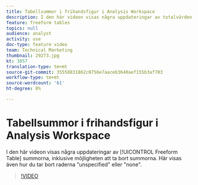 ```yaml
---
title: Tabellsummor i frihandsfigur i Analysis Workspace
description: I den här videon visas några uppdateringar av totalvärden för frihandsritabellen, inklusive möjligheten att ta bort summor.
feature: freeform tables
topics: null
audience: analyst
activity: use
doc-type: feature video
team: Technical Marketing
thumbnail: 29273.jpg
kt: 3857
translation-type: tm+mt
source-git-commit: 35558831862c0756e7aaceb3640aef155b3af703
workflow-type: tm+mt
source-wordcount: '61'
ht-degree: 0%

---
```



# Tabellsummor i frihandsfigur i Analysis Workspace

I den här videon visas några uppdateringar av [!UICONTROL Freeform Table] summorna, inklusive möjligheten att ta bort summorna. Här visas även hur du tar bort raderna &quot;unspecified&quot; eller &quot;none&quot;.

>[!VIDEO](https://video.tv.adobe.com/v/29273/?quality=12)
